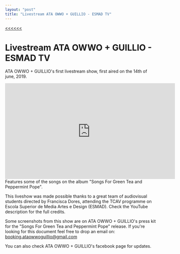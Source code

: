 ```yaml
---
layout: "post"
title: "Livestream ATA OWWO + GUILLIO - ESMAD TV"
---
```

[<<<<<<](/updates.html)
# Livestream ATA OWWO + GUILLIO - ESMAD TV
ATA OWWO + GUILLIO's first livestream show, first aired on the 14th of june, 2019.
<iframe width="560" height="315" src="https://www.youtube.com/embed/tlLY3H3FFDs" title="YouTube video player" frameborder="0" allow="accelerometer; autoplay; clipboard-write; encrypted-media; gyroscope; picture-in-picture" allowfullscreen></iframe>
Features some of the songs on the album "Songs For Green Tea and Peppermint Pope".

This liveshow was made possible thanks to a great team of audiovisual students directed by Francisca Dores, attending the TCAV programme on Escola Superior de Media Artes e Design (ESMAD). Check the YouTube description for the full credits.

Some screenshots from this show are on ATA OWWO + GUILLIO's press kit for the "Songs For Green Tea and Peppermint Pope" release. If you're looking for this document feel free to drop an email on: booking.ataowwoguillio@gmail.com

You can also check ATA OWWO + GUILLIO's facebook page for updates.

